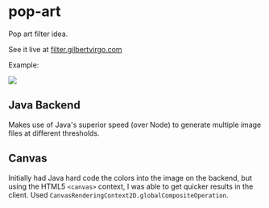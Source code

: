 # pop-art
Pop art filter idea.

See it live at [filter.gilbertvirgo.com](http://filter.gilbertvirgo.com)

Example:

<img src="https://avatars0.githubusercontent.com/u/7665822?s=400&u=8b4bee9395dbc0ef49d53236e0eea9a587989ebc&v=4"/>

## Java Backend

Makes use of Java's superior speed (over Node) to generate multiple image files at different thresholds.

## Canvas

Initially had Java hard code the colors into the image on the backend, but using the HTML5 `<canvas>` context, I was able to get quicker results in the client. Used `CanvasRenderingContext2D.globalCompositeOperation`.

